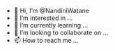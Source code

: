 - 👋 Hi, I’m @NandiniWatane
- 👀 I’m interested in ...
- 🌱 I’m currently learning ...
- 💞️ I’m looking to collaborate on ...
- 📫 How to reach me ...

<!---
NandiniWatane/NandiniWatane is a ✨ special ✨ repository because its `README.md` (this file) appears on your GitHub profile.
You can click the Preview link to take a look at your changes.
--->
